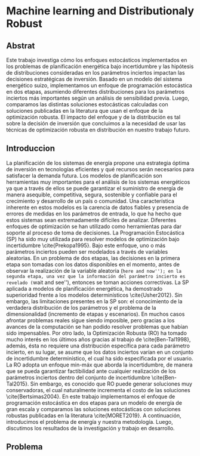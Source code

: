 # Machine learning and Distributionaly Robust

## Abstrat
  
Este trabajo investiga cómo los enfoques estocásticos implementados en los problemas de planificación energética bajo incertidumbre y las hipótesis de distribuciones consideradas en los parámetros inciertos impactan las decisiones estratégicas de inversión. Basado en un modelo del sistema energético suizo, implementamos un enfoque de programación estocástica en dos etapas, asumiendo diferentes distribuciones para los parámetros inciertos más importantes según un análisis de sensibilidad previa. Luego, comparamos las distintas soluciones estocásticas calculadas con soluciones publicadas en la literatura que usan el enfoque de la optimización robusta. El impacto del enfoque y de la distribución es tal sobre la decisión de inversión que concluimos a la necesidad de usar las técnicas de optimización robusta en distribución en nuestro trabajo futuro.

## Introduccion

La planificación de los sistemas de energía propone una estrategia óptima de inversión en tecnologías eficientes y qué recursos serán necesarios para satisfacer la demanda futura. Los modelos de planificación son herramientas muy importantes para el análisis de los sistemas energéticos ya que a través de ellos se puede garantizar el suministro de energía de manera asequible, competitiva, segura, sostenible y confiable para el crecimiento y desarrollo de un país o comunidad.
Una característica inherente en estos modelos es la carencia de datos fiables y presencia de errores de medidas en los parámetros de entrada, lo que ha hecho que estos sistemas sean extremadamente difíciles de analizar. Diferentes enfoques de optimización se han utilizado como herramientas para dar soporte al proceso de toma de decisiones.
La Programación Estocástica (SP) ha sido muy utilizada para resolver modelos de optimización bajo incertidumbre \cite{Prekopa1995}. Bajo este enfoque, uno o más parámetros inciertos pueden ser modelados a través de variables aleatorias.  En un problema de dos etapas, las decisiones en la primera etapa son tomadas con los datos disponibles en el momento, antes de observar la realización de la variable aleatoria (``here and now''); en la segunda etapa, una vez que la información del parámetro incierto es revelado (``wait and see''), entonces se toman acciones correctivas. La SP aplicada a modelos de planificación energética, ha demostrado superioridad frente a los modelos determinísticos \cite{Usher2012}. Sin embargo, las limitaciones presentes en la SP son: el conocimiento de la verdadera distribución de los parámetros y el problema de la dimensionalidad (incremento de etapas y escenarios). En muchos casos afrontar problemas reales sigue siendo imposible, pero gracias a los avances de la computación se han podido resolver problemas que habían sido impensables. Por otro lado,
la Optimización Robusta (RO) ha tomado mucho interés en los últimos años gracias al trabajo de \cite{Ben-Tal1998}, además, ésta no requiere una distribución específica para cada parámetro incierto, en su lugar, se asume que los datos inciertos varían en un conjunto de incertidumbre determinístico, el cual ha sido especificada por el usuario. La RO adopta un enfoque min-máx que aborda la incertidumbre, de manera que se pueda garantizar factibilidad ante cualquier realización de los parámetros inciertos dentro del conjunto de incertidumbre \cite{Ben-Tal2015}. Sin embargo, es conocido que RO puede generar soluciones muy conservadoras, el cual naturalmente incrementa el costo de las soluciones \cite{Bertsimas2004}. En este trabajo implementamos el enfoque de programación estocástica en dos etapas para un modelo de energía de gran escala y comparamos las soluciones estocásticas con soluciones robustas publicadas en la literatura \cite{MORET2019}. A continuación, introducimos el problema de energía y nuestra metodología. Luego, discutimos los resultados de la investigación y trabajo en desarrollo.

## Problema
